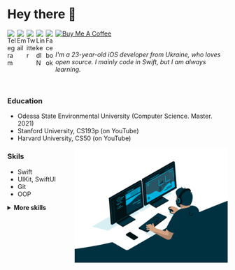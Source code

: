 # Hey there 👋

<a href="https://t.me/obrienser/">
  <img align="left" alt="Telegram" width="22px" src="https://user-images.githubusercontent.com/50111192/124474147-d99b2600-dda8-11eb-80db-bc3bdd3efef4.png" />
</a>
<a href="mailto:obrienser@gmail.com">
  <img align="left" alt="Email" width="22px" src="https://user-images.githubusercontent.com/50111192/124474775-9ab9a000-dda9-11eb-873c-b61af90459d4.png" />
</a>
<a href="https://twitter.com/ser_maslennikov/">
  <img align="left" alt="Twitter" width="22px" src="https://raw.githubusercontent.com/peterthehan/peterthehan/master/assets/twitter.svg" />
</a>
<a href="https://linkedin.com/in/obrienser/">
  <img align="left" alt="LinkedIN" width="22px" src="https://raw.githubusercontent.com/peterthehan/peterthehan/master/assets/linkedin.svg" />
</a>
<a href="https://facebook.com/obrienser/">
  <img align="left" alt="Facebook" width="22px" src="https://user-images.githubusercontent.com/50111192/124475263-2df2d580-ddaa-11eb-8c77-fe58223f5360.png" />
</a>
<a href="https://www.buymeacoffee.com/obrienser">
  <img src="https://cdn.buymeacoffee.com/buttons/v2/default-yellow.png" alt="Buy Me A Coffee" width="85">
</a>
<br><br>

*I'm a 23-year-old iOS developer from Ukraine, who loves open source. I mainly code in Swift, but I am always learning.*

<br>

### Education
- Odessa State Environmental University (Computer Science. Master. 2021)
- Stanford University, CS193p (on YouTube)
- Harvard University, CS50 (on YouTube)

<img align="right" src="/image03.gif" width="350" />

### Skils
- Swift
- UIKit, SwiftUI
- Git
- OOP

<details>
  <summary><b>More skills</b></summary>
  <ul>
    <li>Python</li>
    <li>Html, Css, JS</li>
    <li>PhP</li>
  </ul>
</details>
